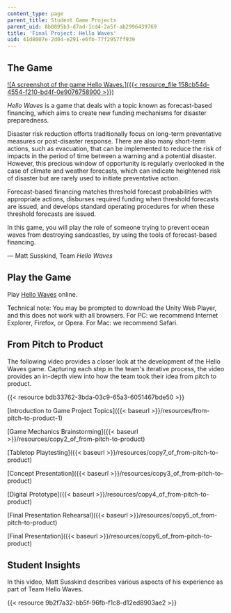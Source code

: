 ```yaml
---
content_type: page
parent_title: Student Game Projects
parent_uid: 8b0895b3-d7ad-1cd4-2a5f-ab2996439769
title: 'Final Project: Hello Waves'
uid: 41d8007e-2d04-e291-e6fb-77f2957ff939
---
```


The Game
--------

[![A screenshot of the game Hello Waves.]({{< resource_file 158cb54d-4554-f210-bd4f-0e9076758900 >}})](/ans7870/CMS/CMS.611/f14/games/hello-waves/game/index.html)

_Hello Waves_ is a game that deals with a topic known as forecast-based financing, which aims to create new funding mechanisms for disaster preparedness.

Disaster risk reduction efforts traditionally focus on long-term preventative measures or post-disaster response. There are also many short-term actions, such as evacuation, that can be implemented to reduce the risk of impacts in the period of time between a warning and a potential disaster. However, this precious window of opportunity is regularly overlooked in the case of climate and weather forecasts, which can indicate heightened risk of disaster but are rarely used to initiate preventative action.

Forecast-based financing matches threshold forecast probabilities with appropriate actions, disburses required funding when threshold forecasts are issued, and develops standard operating procedures for when these threshold forecasts are issued.

In this game, you will play the role of someone trying to prevent ocean waves from destroying sandcastles, by using the tools of forecast-based financing.

— Matt Susskind, Team _Hello Waves_

Play the Game
-------------

Play [Hello Waves](/ans7870/CMS/CMS.611/f14/games/hello-waves/game/index.html) online.

Technical note: You may be prompted to download the Unity Web Player, and this does not work with all browsers. For PC: we recommend Internet Explorer, Firefox, or Opera. For Mac: we recommend Safari. 

From Pitch to Product
---------------------

The following video provides a closer look at the development of the Hello Waves game. Capturing each step in the team's iterative process, the video provides an in-depth view into how the team took their idea from pitch to product.

{{< resource bdb33762-3bda-03c9-65a3-6051467bde50 >}}

[Introduction to Game Project Topics]({{< baseurl >}}/resources/from-pitch-to-product-1)

[Game Mechanics Brainstorming]({{< baseurl >}}/resources/copy2_of_from-pitch-to-product)

[Tabletop Playtesting]({{< baseurl >}}/resources/copy7_of_from-pitch-to-product)

[Concept Presentation]({{< baseurl >}}/resources/copy3_of_from-pitch-to-product)

[Digital Prototype]({{< baseurl >}}/resources/copy4_of_from-pitch-to-product)

[Final Presentation Rehearsal]({{< baseurl >}}/resources/copy5_of_from-pitch-to-product)

[Final Presentation]({{< baseurl >}}/resources/copy6_of_from-pitch-to-product)

Student Insights
----------------

In this video, Matt Susskind describes various aspects of his experience as part of Team Hello Waves.

{{< resource 9b2f7a32-bb5f-96fb-f1c8-d12ed8903ae2 >}}